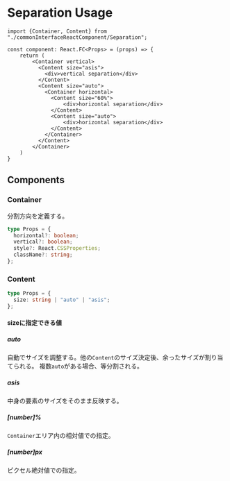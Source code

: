 # Separation Usage

```react
import {Container, Content} from "./commonInterfaceReactComponent/Separation";

const component: React.FC<Props> = (props) => {
    return (
        <Container vertical>
          <Content size="asis">
            <div>vertical separation</div>
          </Content>
          <Content size="auto">
            <Container horizontal>
              <Content size="60%">
                  <div>horizontal separation</div>
              </Content>
              <Content size="auto">
                  <div>horizontal separation</div>
              </Content>
            </Container>
          </Content>
        </Container>
    )
}
```

## Components

### Container

分割方向を定義する。

```typescript
type Props = {
  horizontal?: boolean;
  vertical?: boolean;
  style?: React.CSSProperties;
  className?: string;
};
```

### Content

```typescript
type Props = {
  size: string | "auto" | "asis";
};
```

#### sizeに指定できる値

##### auto

自動でサイズを調整する。他の`Content`のサイズ決定後、余ったサイズが割り当てられる。
複数`auto`がある場合、等分割される。

##### asis

中身の要素のサイズをそのまま反映する。

##### [number]%

`Container`エリア内の相対値での指定。

##### [number]px

ピクセル絶対値での指定。